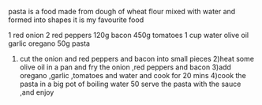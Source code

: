 pasta is a food made from dough of wheat flour mixed with water and formed into shapes
it is my favourite food

1 red onion
2 red peppers
120g bacon
450g tomatoes
1 cup water
olive oil
garlic
oregano
50g pasta

1) cut the onion and red peppers and bacon into small pieces
2)heat some olive oil in a pan and fry the onion ,red peppers and bacon
3)add oregano ,garlic ,tomatoes and water and cook for 20 mins
4)cook the pasta in a big pot of boiling water
50 serve the pasta with the sauce ,and enjoy